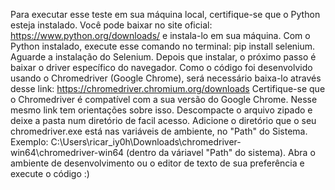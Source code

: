 Para executar esse teste em sua máquina local, certifique-se que o Python esteja instalado. Você pode baixar no site oficial: https://www.python.org/downloads/ e instala-lo em sua máquina.
Com o Python instalado, execute esse comando no terminal: pip install selenium.
Aguarde a instalação do Selenium. Depois que instalar, o próximo passo é baixar o driver específico do navegador.
Como o código foi desenvolvido usando o Chromedriver (Google Chrome), será necessário baixa-lo através desse link: https://chromedriver.chromium.org/downloads
Certifique-se que o Chromedriver é compatível com a sua versão do Google Chrome. Nesse mesmo link tem orientações sobre isso.
Descompacte o arquivo zipado e deixe a pasta num diretório de facil acesso. Adicione o diretório que o seu chromedriver.exe está nas variáveis de ambiente, no "Path" do Sistema.
Exemplo: C:\Users\ricar_iy0h\Downloads\chromedriver-win64\chromedriver-win64 (dentro da váriavel "Path" do sistema).
Abra o ambiente de desenvolvimento ou o editor de texto de sua preferência e execute o código :)
